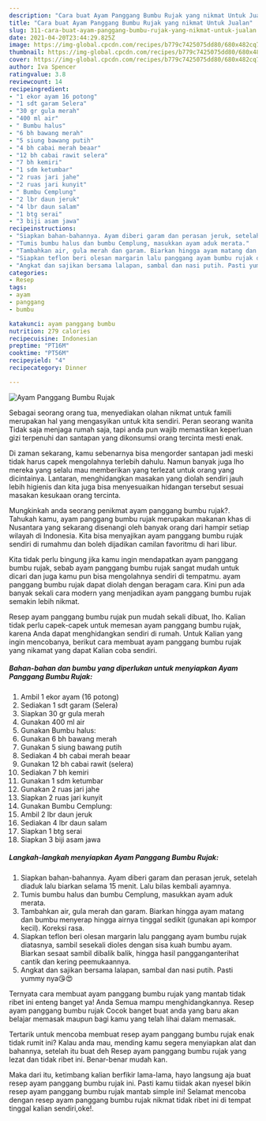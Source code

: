 ```yaml
---
description: "Cara buat Ayam Panggang Bumbu Rujak yang nikmat Untuk Jualan"
title: "Cara buat Ayam Panggang Bumbu Rujak yang nikmat Untuk Jualan"
slug: 311-cara-buat-ayam-panggang-bumbu-rujak-yang-nikmat-untuk-jualan
date: 2021-04-20T23:44:29.825Z
image: https://img-global.cpcdn.com/recipes/b779c7425075dd80/680x482cq70/ayam-panggang-bumbu-rujak-foto-resep-utama.jpg
thumbnail: https://img-global.cpcdn.com/recipes/b779c7425075dd80/680x482cq70/ayam-panggang-bumbu-rujak-foto-resep-utama.jpg
cover: https://img-global.cpcdn.com/recipes/b779c7425075dd80/680x482cq70/ayam-panggang-bumbu-rujak-foto-resep-utama.jpg
author: Iva Spencer
ratingvalue: 3.8
reviewcount: 14
recipeingredient:
- "1 ekor ayam 16 potong"
- "1 sdt garam Selera"
- "30 gr gula merah"
- "400 ml air"
- " Bumbu halus"
- "6 bh bawang merah"
- "5 siung bawang putih"
- "4 bh cabai merah beaar"
- "12 bh cabai rawit selera"
- "7 bh kemiri"
- "1 sdm ketumbar"
- "2 ruas jari jahe"
- "2 ruas jari kunyit"
- " Bumbu Cemplung"
- "2 lbr daun jeruk"
- "4 lbr daun salam"
- "1 btg serai"
- "3 biji asam jawa"
recipeinstructions:
- "Siapkan bahan-bahannya. Ayam diberi garam dan perasan jeruk, setelah diaduk lalu biarkan selama 15 menit. Lalu bilas kembali ayamnya."
- "Tumis bumbu halus dan bumbu Cemplung, masukkan ayam aduk merata."
- "Tambahkan air, gula merah dan garam. Biarkan hingga ayam matang dan bumbu menyerap hingga airnya tinggal sedikit (gunakan api kompor kecil). Koreksi rasa."
- "Siapkan teflon beri olesan margarin lalu panggang ayam bumbu rujak diatasnya, sambil sesekali dioles dengan sisa kuah bumbu ayam. Biarkan sesaat sambil dibalik balik, hingga hasil pangganganterihat cantik dan kering peemukaannya."
- "Angkat dan sajikan bersama lalapan, sambal dan nasi putih. Pasti yummy nya😘😍"
categories:
- Resep
tags:
- ayam
- panggang
- bumbu

katakunci: ayam panggang bumbu 
nutrition: 279 calories
recipecuisine: Indonesian
preptime: "PT16M"
cooktime: "PT56M"
recipeyield: "4"
recipecategory: Dinner

---
```



![Ayam Panggang Bumbu Rujak](https://img-global.cpcdn.com/recipes/b779c7425075dd80/680x482cq70/ayam-panggang-bumbu-rujak-foto-resep-utama.jpg)

Sebagai seorang orang tua, menyediakan olahan nikmat untuk famili merupakan hal yang mengasyikan untuk kita sendiri. Peran seorang  wanita Tidak saja menjaga rumah saja, tapi anda pun wajib memastikan keperluan gizi terpenuhi dan santapan yang dikonsumsi orang tercinta mesti enak.

Di zaman  sekarang, kamu sebenarnya bisa mengorder santapan jadi meski tidak harus capek mengolahnya terlebih dahulu. Namun banyak juga lho mereka yang selalu mau memberikan yang terlezat untuk orang yang dicintainya. Lantaran, menghidangkan masakan yang diolah sendiri jauh lebih higienis dan kita juga bisa menyesuaikan hidangan tersebut sesuai masakan kesukaan orang tercinta. 



Mungkinkah anda seorang penikmat ayam panggang bumbu rujak?. Tahukah kamu, ayam panggang bumbu rujak merupakan makanan khas di Nusantara yang sekarang disenangi oleh banyak orang dari hampir setiap wilayah di Indonesia. Kita bisa menyajikan ayam panggang bumbu rujak sendiri di rumahmu dan boleh dijadikan camilan favoritmu di hari libur.

Kita tidak perlu bingung jika kamu ingin mendapatkan ayam panggang bumbu rujak, sebab ayam panggang bumbu rujak sangat mudah untuk dicari dan juga kamu pun bisa mengolahnya sendiri di tempatmu. ayam panggang bumbu rujak dapat diolah dengan beragam cara. Kini pun ada banyak sekali cara modern yang menjadikan ayam panggang bumbu rujak semakin lebih nikmat.

Resep ayam panggang bumbu rujak pun mudah sekali dibuat, lho. Kalian tidak perlu capek-capek untuk memesan ayam panggang bumbu rujak, karena Anda dapat menghidangkan sendiri di rumah. Untuk Kalian yang ingin mencobanya, berikut cara membuat ayam panggang bumbu rujak yang nikamat yang dapat Kalian coba sendiri.

<!--inarticleads1-->

##### Bahan-bahan dan bumbu yang diperlukan untuk menyiapkan Ayam Panggang Bumbu Rujak:

1. Ambil 1 ekor ayam (16 potong)
1. Sediakan 1 sdt garam (Selera)
1. Siapkan 30 gr gula merah
1. Gunakan 400 ml air
1. Gunakan  Bumbu halus:
1. Gunakan 6 bh bawang merah
1. Gunakan 5 siung bawang putih
1. Sediakan 4 bh cabai merah beaar
1. Gunakan 12 bh cabai rawit (selera)
1. Sediakan 7 bh kemiri
1. Gunakan 1 sdm ketumbar
1. Gunakan 2 ruas jari jahe
1. Siapkan 2 ruas jari kunyit
1. Gunakan  Bumbu Cemplung:
1. Ambil 2 lbr daun jeruk
1. Sediakan 4 lbr daun salam
1. Siapkan 1 btg serai
1. Siapkan 3 biji asam jawa




<!--inarticleads2-->

##### Langkah-langkah menyiapkan Ayam Panggang Bumbu Rujak:

1. Siapkan bahan-bahannya. Ayam diberi garam dan perasan jeruk, setelah diaduk lalu biarkan selama 15 menit. Lalu bilas kembali ayamnya.
1. Tumis bumbu halus dan bumbu Cemplung, masukkan ayam aduk merata.
1. Tambahkan air, gula merah dan garam. Biarkan hingga ayam matang dan bumbu menyerap hingga airnya tinggal sedikit (gunakan api kompor kecil). Koreksi rasa.
1. Siapkan teflon beri olesan margarin lalu panggang ayam bumbu rujak diatasnya, sambil sesekali dioles dengan sisa kuah bumbu ayam. Biarkan sesaat sambil dibalik balik, hingga hasil pangganganterihat cantik dan kering peemukaannya.
1. Angkat dan sajikan bersama lalapan, sambal dan nasi putih. Pasti yummy nya😘😍




Ternyata cara membuat ayam panggang bumbu rujak yang mantab tidak ribet ini enteng banget ya! Anda Semua mampu menghidangkannya. Resep ayam panggang bumbu rujak Cocok banget buat anda yang baru akan belajar memasak maupun bagi kamu yang telah lihai dalam memasak.

Tertarik untuk mencoba membuat resep ayam panggang bumbu rujak enak tidak rumit ini? Kalau anda mau, mending kamu segera menyiapkan alat dan bahannya, setelah itu buat deh Resep ayam panggang bumbu rujak yang lezat dan tidak ribet ini. Benar-benar mudah kan. 

Maka dari itu, ketimbang kalian berfikir lama-lama, hayo langsung aja buat resep ayam panggang bumbu rujak ini. Pasti kamu tiidak akan nyesel bikin resep ayam panggang bumbu rujak mantab simple ini! Selamat mencoba dengan resep ayam panggang bumbu rujak nikmat tidak ribet ini di tempat tinggal kalian sendiri,oke!.

